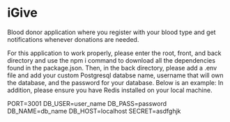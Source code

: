 # iGive
Blood donor application where you register with your blood type and get notifications whenever donations are needed.

For this application to work properly, please enter the root, front, and back directory and use the npm i command to download all the dependencies found in the package.json. Then, in the back directory, please add a .env file and add your custom Postgresql databse name, username that will own the database, and the password for your database. Below is an example: In addition, please ensure you have Redis installed on your local machine.

PORT=3001
DB_USER=user_name
DB_PASS=password
DB_NAME=db_name
DB_HOST=localhost
SECRET=asdfghjk
